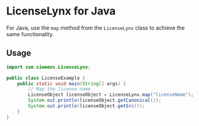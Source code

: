 # LicenseLynx for Java

For Java, use the ``map`` method from the ``LicenseLynx`` class to achieve the same functionality.

## Usage

```java
import com.siemens.LicenseLynx;

public class LicenseExample {
    public static void main(String[] args) {
        // Map the license name
        LicenseObject licenseObject = LicenseLynx.map("licenseName");
        System.out.println(licenseObject.getCanonical());
        System.out.println(licenseObject.getSrc());
    }
}
```

